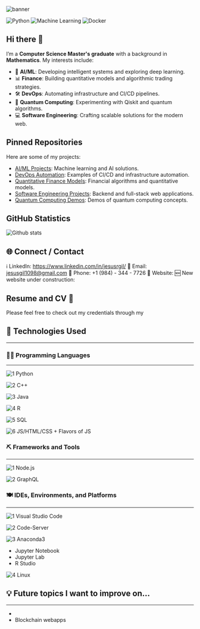 ![banner](https://cdn.dribbble.com/users/416610/screenshots/4801105/coding_desk_flat_vector_ui_ux_design_illustration_motion_animation_gif2.gif)

![Python](https://img.shields.io/badge/Python-3.8-blue)
![Machine Learning](https://img.shields.io/badge/Machine_Learning-Scikit--Learn-orange)
![Docker](https://img.shields.io/badge/Docker-Containerization-green)

## Hi there 👋

I’m a **Computer Science Master's graduate** with a background in **Mathematics**. My interests include:
- 🚀 **AI/ML**: Developing intelligent systems and exploring deep learning.
- 📊 **Finance**: Building quantitative models and algorithmic trading strategies.
- 🛠 **DevOps**: Automating infrastructure and CI/CD pipelines.
- 🌌 **Quantum Computing**: Experimenting with Qiskit and quantum algorithms.
- 💻 **Software Engineering**: Crafting scalable solutions for the modern web.

## Pinned Repositories
Here are some of my projects:
- [AI/ML Projects](https://github.com/jeragilo/ai-ml-projects): Machine learning and AI solutions.
- [DevOps Automation](https://github.com/jeragilo/devops-automation): Examples of CI/CD and infrastructure automation.
- [Quantitative Finance Models](https://github.com/jeragilo/quantitative-finance): Financial algorithms and quantitative models.
- [Software Engineering Projects](https://github.com/jeragilo/software-engineering-projects): Backend and full-stack web applications.
- [Quantum Computing Demos](https://github.com/jeragilo/quantum-computing-demos): Demos of quantum computing concepts.

## GitHub Statistics
![Github stats](https://github-readme-stats.vercel.app/api?username=yourusername&theme=highcontrast&show_icons=true&count_private=true)

## 🌐 Connect / Contact
ℹ️ LinkedIn: https://www.linkedin.com/in/jesusrgil/
📧 Email: jesusgil1098@gmail.com
📱 Phone: +1 (984) - 344 - 7726
📃 Website: 
🆕 New website under construction: 

## Resume and CV 🧾
Please feel free to check out my credentials through my

## 🤖 Technologies Used
----------------------------------------------------------------------------------------------------
### 👨‍💻 Programming Languages
----------------------------------------------------------------------------------------------------
![1 Python](https://img.shields.io/badge/1-Python-yellow?style=flat&logo=appveyor)

![2 C++](https://img.shields.io/badge/2-C++-darkblue?style=flat&logo=appveyor)

![3 Java](https://img.shields.io/badge/3-Java-firebrick?style=flat&logo=appveyor)

![4 R](https://img.shields.io/badge/5-R-blue?style=flat&logo=appveyor)

![5 SQL](https://img.shields.io/badge/6-Rust-gainsboro?style=flat&logo=appveyor)

![6 JS/HTML/CSS + Flavors of JS](https://img.shields.io/badge/10-JS/HTML/CSS&nbsp;+&nbsp;Flavors&nbsp;of&nbsp;JS-orange?style=flat&logo=appveyor)


### ⛏️ Frameworks and Tools
----------------------------------------------------------------------------------------------------

![1 Node.js](https://img.shields.io/badge/3-Node.js-limegreen?style=for-the-badge&logo=appveyor)

![2 GraphQL](https://img.shields.io/badge/4-GraphQL-deeppink?style=for-the-badge&logo=appveyor)


### 🍽️ IDEs, Environments, and Platforms
----------------------------------------------------------------------------------------------------
![1 Visual Studio Code](https://img.shields.io/badge/1-Visual&nbsp;Studio&nbsp;Code-mediumblue?style=for-the-badge&logo=appveyor)

![2 Code-Server](https://img.shields.io/badge/2-Code&#8211;Server-cyan?style=for-the-badge&logo=appveyor)

![3 Anaconda3](https://img.shields.io/badge/3-Anaconda3-springgreen?style=for-the-badge&logo=appveyor)
 - Jupyter Notebook
 - Jupyter Lab
 - R Studio
 
![4 Linux](https://img.shields.io/badge/4-Virtual&nbsp;Linux-midnightblue?style=for-the-badge&logo=appveyor)


## 💡 Future topics I want to improve on...
----------------------------------------------------------------------------------------------------
-
- Blockchain webapps

